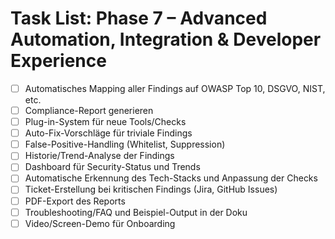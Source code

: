# Task List: Phase 7 – Advanced Automation, Integration & Developer Experience

- [ ] Automatisches Mapping aller Findings auf OWASP Top 10, DSGVO, NIST, etc.
- [ ] Compliance-Report generieren
- [ ] Plug-in-System für neue Tools/Checks
- [ ] Auto-Fix-Vorschläge für triviale Findings
- [ ] False-Positive-Handling (Whitelist, Suppression)
- [ ] Historie/Trend-Analyse der Findings
- [ ] Dashboard für Security-Status und Trends
- [ ] Automatische Erkennung des Tech-Stacks und Anpassung der Checks
- [ ] Ticket-Erstellung bei kritischen Findings (Jira, GitHub Issues)
- [ ] PDF-Export des Reports
- [ ] Troubleshooting/FAQ und Beispiel-Output in der Doku
- [ ] Video/Screen-Demo für Onboarding 